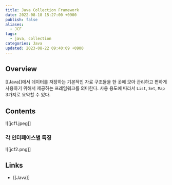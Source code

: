 ```yaml
---
title: Java Collection Framework
date: 2022-08-18 15:27:00 +0900
publish: false
aliases:
  - JCF
tags:
  - java, collection
categories: Java
updated: 2023-08-22 09:40:09 +0900
---
```


## Overview

[[Java]]에서 데이터를 저장하는 기본적인 자료 구조들을 한 곳에 모아 관리하고 편하게 사용하기 위해서 제공하는 프레임워크를 의미한다. 사용 용도에 따라서 `List`, `Set`, `Map` 3가지로 요약할 수 있다.

## Contents

![[jcf1.jpeg]]

### 각 인터페이스별 특징

![[jcf2.png]]

## Links

- [[Java]]
